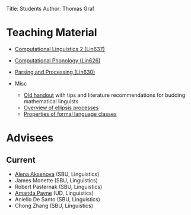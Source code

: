 Title: Students
Author: Thomas Graf

# Teaching Material

- [Computational Linguistics 2 (Lin637)](http://lin637.thomasgraf.net)

- [Computational Phonology (Lin626)](http://lin626.thomasgraf.net)

- [Parsing and Processing (Lin630)](http://lin630.thomasgraf.net)

- Misc
    - [Old handout](../doc/teaching/mathling1/handout1.pdf) with tips and literature recommendations for budding mathematical linguists
    - [Overview of ellipsis processes](../doc/other/ellipsis.pdf)
    - [Properties of formal language classes](../doc/other/fltable.pdf)


# Advisees

## Current

- [Alena Aksenova](http://www.aaksenova.com/) (SBU, Linguistics)
- James Monette (SBU, Linguistics)
- Robert Pasternak (SBU, Linguistics)
- [Amanda Payne](http://udel.edu/~amandapa/) (UD, Linguistics)
- Aniello De Santo (SBU, Linguistics)
- Chong Zhang (SBU, Linguistics)
